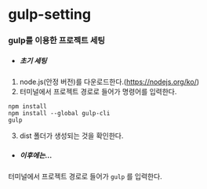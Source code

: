 # gulp-setting
### gulp를 이용한 프로젝트 세팅

* ##### 초기 세팅
1. node.js(안정 버전)를 다운로드한다.(https://nodejs.org/ko/)   
2. 터미널에서 프로젝트 경로로 들어가 명령어를 입력한다.
<pre><code>npm install
npm install --global gulp-cli
gulp</code></pre>
3. dist 폴더가 생성되는 것을 확인한다.

* ##### 이후에는... 
터미널에서 프로젝트 경로로 들어가 <code>gulp</code> 를 입력한다.
